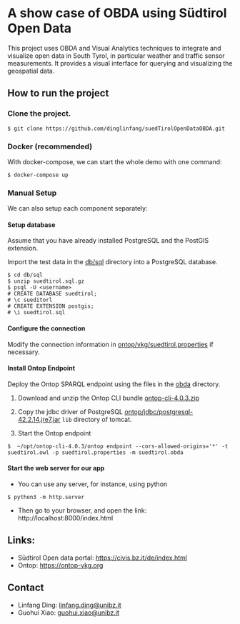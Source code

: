 # A show case of OBDA using Südtirol Open Data 

This project uses OBDA and Visual Analytics techniques to integrate and visualize open data in South Tyrol, in particular weather and traffic sensor measurements. It provides a visual interface for querying and visualizing the geospatial data.


## How to run the project

### Clone the project.

```shell
$ git clone https://github.com/dinglinfang/suedTirolOpenDataOBDA.git
```

### Docker (recommended)

With docker-compose, we can start the whole demo with one command:

```shell
$ docker-compose up
```

### Manual Setup 

We can also setup each component separately: 

#### Setup database

  Assume that you have already installed PostgreSQL and the PostGIS extension.

  Import the test data in the [db/sql](db/sql) directory into a PostgreSQL database.

```
$ cd db/sql
$ unzip suedtirol.sql.gz
$ psql -U <username> 
# CREATE DATABASE suedtirol;
# \c sueditorl
# CREATE EXTENSION postgis;
# \i suedtirol.sql
```

#### Configure the connection

  Modify the connection information in [ontop/vkg/suedtirol.properties](ontop/vkg/suedtirol.properties) if necessary.

#### Install Ontop Endpoint

  Deploy the Ontop SPARQL endpoint using the files in the [obda](obda) directory. 
  

1. Download and unzip the Ontop CLI bundle [ontop-cli-4.0.3.zip](https://sourceforge.net/projects/ontop4obda/files/ontop-4.0.3/)

2. Copy the jdbc driver of PostgreSQL [ontop/jdbc/postgresql-42.2.14.jre7.jar](ontop/jdbc/postgresql-42.2.14.jre7.jar) `lib` directory of tomcat.

3. Start the Ontop endpoint

```
$  ~/opt/ontop-cli-4.0.3/ontop endpoint --cors-allowed-origins='*' -t suedtirol.owl -p suedtirol.properties -m suedtirol.obda  
```

#### Start the web server for our app

* You can use any server, for instance, using python
```
$ python3 -m http.server
```
* Then go to your browser, and open the link:
http://localhost:8000/index.html


## Links:

- Südtirol Open data portal: https://civis.bz.it/de/index.html
- Ontop: https://ontop-vkg.org

## Contact

- Linfang Ding: linfang.ding@unibz.it
- Guohui Xiao: guohui.xiao@unibz.it
